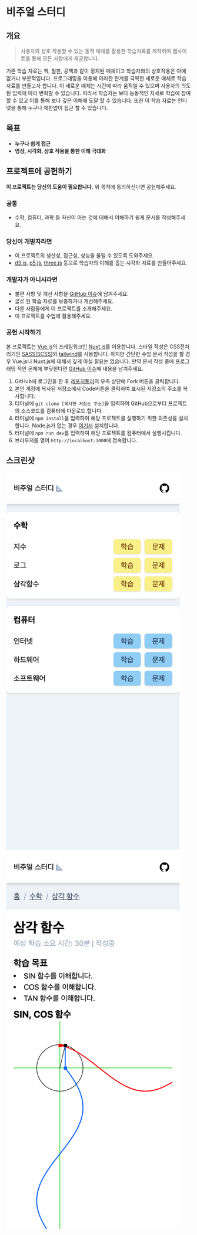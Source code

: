 # 비주얼 스터디

## 개요
> 사용자와 상호 작용할 수 있는 동적 매체를 활용한 학습자료를 제작하여 웹사이트를 통해 모든 사람에게 제공합니다.

기존 학습 자료는 책, 칠판, 공책과 같이 정지된 매체이고 학습자와의 상호작용은 아예 없거나 부분적입니다.
프로그래밍을 이용해 이러한 한계를 극복한 새로운 매체로 학습 자료를 만들고자 합니다.
이 새로운 매체는 시간에 따라 움직일 수 있으며 사용자의 의도된 입력에 따라 변화할 수 있습니다.
따라서 학습자는 보다 능동적인 자세로 학습에 참여할 수 있고 이를 통해 보다 깊은 이해에 도달 할 수 있습니다.
또한 이 학습 자료는 인터넷을 통해 누구나 제한없이 접근 할 수 있습니다.

## 목표
- **누구나 쉽게 접근**
- **영상, 시각화, 상호 작용을 통한 이해 극대화**

## 프로젝트에 공헌하기
**이 프로젝트는 당신의 도움이 필요합니다.**
위 목적에 동의하신다면 공헌해주세요.
### 공통
- 수학, 컴퓨터, 과학 등 자신이 아는 것에 대해서 이해하기 쉽게 문서를 작성해주세요.

### 당신이 개발자라면
- 이 프로젝트의 생산성, 접근성, 성능을 올릴 수 있도록 도와주세요.
- [d3.js](https://d3js.org/), [p5.js](https://p5js.org/), [three.js](https://threejs.org/) 등으로 학습자의 이해를 돕는 시각화 자료를 만들어주세요.

### 개발자가 아니시라면
- 불편 사항 및 개선 사항을 [GitHub 이슈](https://github.com/DawitJung/visual-study/issues)에 남겨주세요.
- 글로 된 학습 자료를 보충하거나 개선해주세요.
- 다른 사람들에게 이 프로젝트를 소개해주세요.
- 이 프로젝트를 수업에 활용해주세요.

### 공헌 시작하기
본 프로젝트는 [Vue.js](https://kr.vuejs.org/v2/guide/index.html)의 프레임워크인 [Nuxt.js](https://nuxtjs.org/)를 이용합니다.
스타일 작성은 CSS전처리기인 [SASS(SCSS)](https://sass-lang.com/)와 [tailwind](https://tailwindcss.com/)를 사용합니다.
하지만 간단한 수업 문서 작성을 할 경우 Vue.js나 Nuxt.js에 대해서 깊게 아실 필요는 없습니다.
만약 문서 작성 중에 프로그래밍 적인 문제에 부딪힌다면 [GitHub 이슈](https://github.com/DawitJung/visual-study/issues)에 내용을 남겨주세요.
1. GitHub에 로그인을 한 후 [레포지토리](https://github.com/DawitJung/visual-study)의 우측 상단에 Fork 버튼을 클릭합니다.
2. 본인 계정에 복사된 저장소에서 Code버튼을 클릭하여 표시된 저장소의 주소를 복사합니다.
3. 터미널에 `git clone [복사한 저장소 주소]`을 입력하여 GitHub으로부터 프로젝트의 소스코드를 컴퓨터에 다운로드 합니다.
4. 터미널에 `npm install`을 입력하여 해당 프로젝트를 실행하기 위한 의존성을 설치합니다. Node.js가 없는 경우 [여기서](https://nodejs.org/ko/) 설치합니다.
5. 터미널에 `npm run dev`를 입력하여 해당 프로젝트를 컴퓨터에서 실행시킵니다.
6. 브라우저를 열어 `http://localhost:3000`에 접속합니다.

## 스크린샷
![비주얼 스터디 홈](/screenshots/home.png?raw=true)
![비주얼 스터디 클래스](/screenshots/class.png?raw=true)